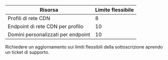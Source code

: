 
Risorsa | Limite flessibile
---------|-----------
Profili di rete CDN | 8
Endpoint di rete CDN per profilo | 10
Domini personalizzati per endpoint | 10 

Richiedere un aggiornamento sui limiti flessibili della sottoscrizione aprendo un ticket di supporto.

<!---HONumber=AcomDC_0824_2016-->
